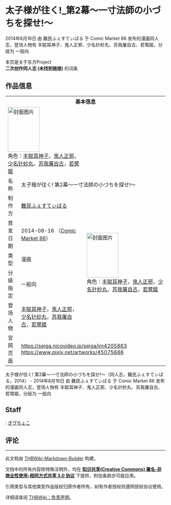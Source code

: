 # 太子様が往く!_第2幕～一寸法師の小づちを探せ!～

<!-- source html: G:\repos\THBWiki-Markdown-Builder\THBWikiMarkdown\Temp\main\1\1f\ns0%3A%E5%A4%AA%E5%AD%90%E6%A7%98%E3%81%8C%E5%BE%80%E3%81%8F%21_%E7%AC%AC2%E5%B9%95%EF%BD%9E%E4%B8%80%E5%AF%B8%E6%B3%95%E5%B8%AB%E3%81%AE%E5%B0%8F%E3%81%A5%E3%81%A1%E3%82%92%E6%8E%A2%E3%81%9B%21%EF%BD%9E.html -->

2014年8月16日 由 難民ふぇすてぃばる 于 Comic Market 86 发布的漫画同人志，登场人物有 丰聪耳神子、鬼人正邪、少名针妙丸、苏我屠自古、若鹭姬，分级为 一般向

本页是关于东方Project  
 **二次创作同人志 (未找到链接)** 的词条

## 作品信息

<table><tbody><tr><th colspan="3">基本信息</th></tr><tr><td class="cover-artwork-mobile" colspan="2"><a href="./文件-太子様が往く!_第2幕～一寸法師の小づちを探せ!～封面.jpg.md" class="image" title="封面图片"><img alt="封面图片" src="https://upload.thwiki.cc/thumb/3/3a/%E5%A4%AA%E5%AD%90%E6%A7%98%E3%81%8C%E5%BE%80%E3%81%8F%21_%E7%AC%AC2%E5%B9%95%EF%BD%9E%E4%B8%80%E5%AF%B8%E6%B3%95%E5%B8%AB%E3%81%AE%E5%B0%8F%E3%81%A5%E3%81%A1%E3%82%92%E6%8E%A2%E3%81%9B%21%EF%BD%9E%E5%B0%81%E9%9D%A2.jpg/99px-%E5%A4%AA%E5%AD%90%E6%A7%98%E3%81%8C%E5%BE%80%E3%81%8F%21_%E7%AC%AC2%E5%B9%95%EF%BD%9E%E4%B8%80%E5%AF%B8%E6%B3%95%E5%B8%AB%E3%81%AE%E5%B0%8F%E3%81%A5%E3%81%A1%E3%82%92%E6%8E%A2%E3%81%9B%21%EF%BD%9E%E5%B0%81%E9%9D%A2.jpg" decoding="async" loading="lazy" width="99" height="140" srcset="https://upload.thwiki.cc/thumb/3/3a/%E5%A4%AA%E5%AD%90%E6%A7%98%E3%81%8C%E5%BE%80%E3%81%8F%21_%E7%AC%AC2%E5%B9%95%EF%BD%9E%E4%B8%80%E5%AF%B8%E6%B3%95%E5%B8%AB%E3%81%AE%E5%B0%8F%E3%81%A5%E3%81%A1%E3%82%92%E6%8E%A2%E3%81%9B%21%EF%BD%9E%E5%B0%81%E9%9D%A2.jpg/148px-%E5%A4%AA%E5%AD%90%E6%A7%98%E3%81%8C%E5%BE%80%E3%81%8F%21_%E7%AC%AC2%E5%B9%95%EF%BD%9E%E4%B8%80%E5%AF%B8%E6%B3%95%E5%B8%AB%E3%81%AE%E5%B0%8F%E3%81%A5%E3%81%A1%E3%82%92%E6%8E%A2%E3%81%9B%21%EF%BD%9E%E5%B0%81%E9%9D%A2.jpg 1.5x, https://upload.thwiki.cc/thumb/3/3a/%E5%A4%AA%E5%AD%90%E6%A7%98%E3%81%8C%E5%BE%80%E3%81%8F%21_%E7%AC%AC2%E5%B9%95%EF%BD%9E%E4%B8%80%E5%AF%B8%E6%B3%95%E5%B8%AB%E3%81%AE%E5%B0%8F%E3%81%A5%E3%81%A1%E3%82%92%E6%8E%A2%E3%81%9B%21%EF%BD%9E%E5%B0%81%E9%9D%A2.jpg/198px-%E5%A4%AA%E5%AD%90%E6%A7%98%E3%81%8C%E5%BE%80%E3%81%8F%21_%E7%AC%AC2%E5%B9%95%EF%BD%9E%E4%B8%80%E5%AF%B8%E6%B3%95%E5%B8%AB%E3%81%AE%E5%B0%8F%E3%81%A5%E3%81%A1%E3%82%92%E6%8E%A2%E3%81%9B%21%EF%BD%9E%E5%B0%81%E9%9D%A2.jpg 2x" data-file-width="1059" data-file-height="1500"></a><div class="cover-char">角色：<a href="./丰聪耳神子.md" title="丰聪耳神子">丰聪耳神子</a>，<a href="./鬼人正邪.md" title="鬼人正邪">鬼人正邪</a>，<a href="./少名针妙丸.md" title="少名针妙丸">少名针妙丸</a>，<a href="./苏我屠自古.md" title="苏我屠自古">苏我屠自古</a>，<a href="./若鹭姬.md" title="若鹭姬">若鹭姬</a></div></td>
</tr><tr><td class="label">名称</td><td colspan="2"> 太子様が往く! 第2幕～一寸法師の小づちを探せ!～ </td></tr><tr><td class="label">制作方</td><td><a href="./難民ふぇすてぃばる.md" title="難民ふぇすてぃばる">難民ふぇすてぃばる</a></td><td class="cover-artwork" rowspan="5" style="min-width:140px;"><a href="./文件-太子様が往く!_第2幕～一寸法師の小づちを探せ!～封面.jpg.md" class="image" title="封面图片"><img alt="封面图片" src="https://upload.thwiki.cc/thumb/3/3a/%E5%A4%AA%E5%AD%90%E6%A7%98%E3%81%8C%E5%BE%80%E3%81%8F%21_%E7%AC%AC2%E5%B9%95%EF%BD%9E%E4%B8%80%E5%AF%B8%E6%B3%95%E5%B8%AB%E3%81%AE%E5%B0%8F%E3%81%A5%E3%81%A1%E3%82%92%E6%8E%A2%E3%81%9B%21%EF%BD%9E%E5%B0%81%E9%9D%A2.jpg/99px-%E5%A4%AA%E5%AD%90%E6%A7%98%E3%81%8C%E5%BE%80%E3%81%8F%21_%E7%AC%AC2%E5%B9%95%EF%BD%9E%E4%B8%80%E5%AF%B8%E6%B3%95%E5%B8%AB%E3%81%AE%E5%B0%8F%E3%81%A5%E3%81%A1%E3%82%92%E6%8E%A2%E3%81%9B%21%EF%BD%9E%E5%B0%81%E9%9D%A2.jpg" decoding="async" loading="lazy" width="99" height="140" srcset="https://upload.thwiki.cc/thumb/3/3a/%E5%A4%AA%E5%AD%90%E6%A7%98%E3%81%8C%E5%BE%80%E3%81%8F%21_%E7%AC%AC2%E5%B9%95%EF%BD%9E%E4%B8%80%E5%AF%B8%E6%B3%95%E5%B8%AB%E3%81%AE%E5%B0%8F%E3%81%A5%E3%81%A1%E3%82%92%E6%8E%A2%E3%81%9B%21%EF%BD%9E%E5%B0%81%E9%9D%A2.jpg/148px-%E5%A4%AA%E5%AD%90%E6%A7%98%E3%81%8C%E5%BE%80%E3%81%8F%21_%E7%AC%AC2%E5%B9%95%EF%BD%9E%E4%B8%80%E5%AF%B8%E6%B3%95%E5%B8%AB%E3%81%AE%E5%B0%8F%E3%81%A5%E3%81%A1%E3%82%92%E6%8E%A2%E3%81%9B%21%EF%BD%9E%E5%B0%81%E9%9D%A2.jpg 1.5x, https://upload.thwiki.cc/thumb/3/3a/%E5%A4%AA%E5%AD%90%E6%A7%98%E3%81%8C%E5%BE%80%E3%81%8F%21_%E7%AC%AC2%E5%B9%95%EF%BD%9E%E4%B8%80%E5%AF%B8%E6%B3%95%E5%B8%AB%E3%81%AE%E5%B0%8F%E3%81%A5%E3%81%A1%E3%82%92%E6%8E%A2%E3%81%9B%21%EF%BD%9E%E5%B0%81%E9%9D%A2.jpg/198px-%E5%A4%AA%E5%AD%90%E6%A7%98%E3%81%8C%E5%BE%80%E3%81%8F%21_%E7%AC%AC2%E5%B9%95%EF%BD%9E%E4%B8%80%E5%AF%B8%E6%B3%95%E5%B8%AB%E3%81%AE%E5%B0%8F%E3%81%A5%E3%81%A1%E3%82%92%E6%8E%A2%E3%81%9B%21%EF%BD%9E%E5%B0%81%E9%9D%A2.jpg 2x" data-file-width="1059" data-file-height="1500"></a><div class="cover-char">角色：<a href="./丰聪耳神子.md" title="丰聪耳神子">丰聪耳神子</a>，<a href="./鬼人正邪.md" title="鬼人正邪">鬼人正邪</a>，<a href="./少名针妙丸.md" title="少名针妙丸">少名针妙丸</a>，<a href="./苏我屠自古.md" title="苏我屠自古">苏我屠自古</a>，<a href="./若鹭姬.md" title="若鹭姬">若鹭姬</a></div></td>
</tr><tr><td class="label">首发日期</td><td>2014-08-16&#160;（<a href="/展会作品列表?e=Comic+Market%2386">Comic Market 86</a>）</td></tr><tr><td class="label">类型</td><td>漫画</td></tr><tr><td class="label">分级指定</td><td>一般向</td></tr><tr><td class="label">登场人物</td><td><a href="./丰聪耳神子.md" title="丰聪耳神子">丰聪耳神子</a>，<a href="./鬼人正邪.md" title="鬼人正邪">鬼人正邪</a>，<a href="./少名针妙丸.md" title="少名针妙丸">少名针妙丸</a>，<a href="./苏我屠自古.md" title="苏我屠自古">苏我屠自古</a>，<a href="./若鹭姬.md" title="若鹭姬">若鹭姬</a></td></tr>
<tr><td class="label">官网页面</td><td colspan="2"><a rel="nofollow" class="external free" href="https://seiga.nicovideo.jp/seiga/im4205863">https://seiga.nicovideo.jp/seiga/im4205863</a><br><a rel="nofollow" class="external free" href="https://www.pixiv.net/artworks/45075686">https://www.pixiv.net/artworks/45075686</a></td></tr></tbody></table>

太子様が往く! 第2幕～一寸法師の小づちを探せ!～（同人志，難民ふぇすてぃばる，2014） - 2014年8月16日 由 難民ふぇすてぃばる 于 Comic Market 86 发布的漫画同人志，登场人物有 丰聪耳神子、鬼人正邪、少名针妙丸、苏我屠自古、若鹭姬，分级为 一般向

## Staff
: [ぎヴちょこ](./ぎヴちょこ.md)


## 评论




---

此文档由 [THBWiki-Markdown-Builder](https://github.com/Delsin-Yu/THBWiki-Markdown-Builder) 构建。

文档中的所有内容除特殊注明外，均在 [**知识共享(Creative Commons) 署名-非商业性使用-相同方式共享 3.0 协议**](https://creativecommons.org/licenses/by-sa/3.0/deed.zh-hans) 下提供，附加条款亦可能应用。

引用类型与其他类型作品版权归原作者所有，如有作者授权则遵照授权协议使用。

详细请查阅 [THBWiki：免责声明](https://thbwiki.cc/THBWiki:%E5%85%8D%E8%B4%A3%E5%A3%B0%E6%98%8E)。

